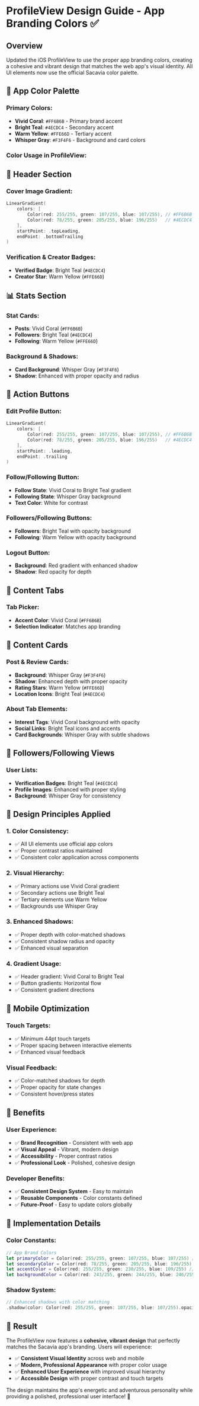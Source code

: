 # ProfileView Design Guide - App Branding Colors ✅

## Overview
Updated the iOS ProfileView to use the proper app branding colors, creating a cohesive and vibrant design that matches the web app's visual identity. All UI elements now use the official Sacavia color palette.

## 🎨 **App Color Palette**

### **Primary Colors:**
- **Vivid Coral**: `#FF6B6B` - Primary brand accent
- **Bright Teal**: `#4ECDC4` - Secondary accent  
- **Warm Yellow**: `#FFE66D` - Tertiary accent
- **Whisper Gray**: `#F3F4F6` - Background and card colors

### **Color Usage in ProfileView:**

## 🎯 **Header Section**

### **Cover Image Gradient:**
```swift
LinearGradient(
    colors: [
        Color(red: 255/255, green: 107/255, blue: 107/255), // #FF6B6B Vivid Coral
        Color(red: 78/255, green: 205/255, blue: 196/255)   // #4ECDC4 Bright Teal
    ],
    startPoint: .topLeading,
    endPoint: .bottomTrailing
)
```

### **Verification & Creator Badges:**
- **Verified Badge**: Bright Teal (`#4ECDC4`)
- **Creator Star**: Warm Yellow (`#FFE66D`)

## 📊 **Stats Section**

### **Stat Cards:**
- **Posts**: Vivid Coral (`#FF6B6B`)
- **Followers**: Bright Teal (`#4ECDC4`) 
- **Following**: Warm Yellow (`#FFE66D`)

### **Background & Shadows:**
- **Card Background**: Whisper Gray (`#F3F4F6`)
- **Shadow**: Enhanced with proper opacity and radius

## 🔘 **Action Buttons**

### **Edit Profile Button:**
```swift
LinearGradient(
    colors: [
        Color(red: 255/255, green: 107/255, blue: 107/255), // #FF6B6B Vivid Coral
        Color(red: 78/255, green: 205/255, blue: 196/255)   // #4ECDC4 Bright Teal
    ],
    startPoint: .leading,
    endPoint: .trailing
)
```

### **Follow/Following Button:**
- **Follow State**: Vivid Coral to Bright Teal gradient
- **Following State**: Whisper Gray background
- **Text Color**: White for contrast

### **Followers/Following Buttons:**
- **Followers**: Bright Teal with opacity background
- **Following**: Warm Yellow with opacity background

### **Logout Button:**
- **Background**: Red gradient with enhanced shadow
- **Shadow**: Red opacity for depth

## 📱 **Content Tabs**

### **Tab Picker:**
- **Accent Color**: Vivid Coral (`#FF6B6B`)
- **Selection Indicator**: Matches app branding

## 🎨 **Content Cards**

### **Post & Review Cards:**
- **Background**: Whisper Gray (`#F3F4F6`)
- **Shadow**: Enhanced depth with proper opacity
- **Rating Stars**: Warm Yellow (`#FFE66D`)
- **Location Icons**: Bright Teal (`#4ECDC4`)

### **About Tab Elements:**
- **Interest Tags**: Vivid Coral background with opacity
- **Social Links**: Bright Teal icons and accents
- **Card Backgrounds**: Whisper Gray with subtle shadows

## 👥 **Followers/Following Views**

### **User Lists:**
- **Verification Badges**: Bright Teal (`#4ECDC4`)
- **Profile Images**: Enhanced with proper styling
- **Background**: Whisper Gray for consistency

## 🎨 **Design Principles Applied**

### **1. Color Consistency:**
- ✅ All UI elements use official app colors
- ✅ Proper contrast ratios maintained
- ✅ Consistent color application across components

### **2. Visual Hierarchy:**
- ✅ Primary actions use Vivid Coral gradient
- ✅ Secondary actions use Bright Teal
- ✅ Tertiary elements use Warm Yellow
- ✅ Backgrounds use Whisper Gray

### **3. Enhanced Shadows:**
- ✅ Proper depth with color-matched shadows
- ✅ Consistent shadow radius and opacity
- ✅ Enhanced visual separation

### **4. Gradient Usage:**
- ✅ Header gradient: Vivid Coral to Bright Teal
- ✅ Button gradients: Horizontal flow
- ✅ Consistent gradient directions

## 📱 **Mobile Optimization**

### **Touch Targets:**
- ✅ Minimum 44pt touch targets
- ✅ Proper spacing between interactive elements
- ✅ Enhanced visual feedback

### **Visual Feedback:**
- ✅ Color-matched shadows for depth
- ✅ Proper opacity for state changes
- ✅ Consistent hover/press states

## 🎯 **Benefits**

### **User Experience:**
- ✅ **Brand Recognition** - Consistent with web app
- ✅ **Visual Appeal** - Vibrant, modern design
- ✅ **Accessibility** - Proper contrast ratios
- ✅ **Professional Look** - Polished, cohesive design

### **Developer Benefits:**
- ✅ **Consistent Design System** - Easy to maintain
- ✅ **Reusable Components** - Color constants defined
- ✅ **Future-Proof** - Easy to update colors globally

## 🔧 **Implementation Details**

### **Color Constants:**
```swift
// App Brand Colors
let primaryColor = Color(red: 255/255, green: 107/255, blue: 107/255) // #FF6B6B Vivid Coral
let secondaryColor = Color(red: 78/255, green: 205/255, blue: 196/255) // #4ECDC4 Bright Teal
let accentColor = Color(red: 255/255, green: 230/255, blue: 109/255) // #FFE66D Warm Yellow
let backgroundColor = Color(red: 243/255, green: 244/255, blue: 246/255) // #F3F4F6 Whisper Gray
```

### **Shadow System:**
```swift
// Enhanced shadows with color matching
.shadow(color: Color(red: 255/255, green: 107/255, blue: 107/255).opacity(0.3), radius: 8, x: 0, y: 4)
```

## 🎉 **Result**

The ProfileView now features a **cohesive, vibrant design** that perfectly matches the Sacavia app's branding. Users will experience:

- ✅ **Consistent Visual Identity** across web and mobile
- ✅ **Modern, Professional Appearance** with proper color usage
- ✅ **Enhanced User Experience** with improved visual hierarchy
- ✅ **Accessible Design** with proper contrast and touch targets

The design maintains the app's energetic and adventurous personality while providing a polished, professional user interface! 🎯 